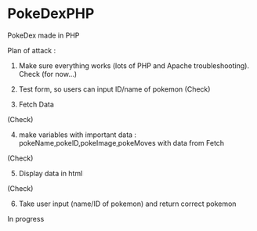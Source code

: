 # PokeDexPHP
PokeDex made in PHP

Plan of attack :

1. Make sure everything works (lots of PHP and Apache troubleshooting).
Check (for now...)

2. Test form, so users can input ID/name of pokemon
(Check)

3. Fetch Data 

(Check)

4. make variables with important data : pokeName,pokeID,pokeImage,pokeMoves
   with data from Fetch

(Check)

5. Display data in html

(Check)

6. Take user input (name/ID of pokemon) and return correct pokemon

In progress